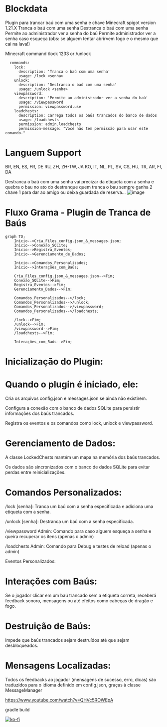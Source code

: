 # Blockdata
Plugin para trancar baú com uma senha e chave Minecraft spigot version 1.21.X Tranca o baú com uma senha Destranca o baú com uma senha Permite ao administrador ver a senha do baú Permite administrador ver a senha caso esqueça
(obs: se alguem tentar abrirvem fogo e o mesmo que cai na lava!)

Minecraft command /lock 1233 or /unlock

      commands:
        lock:
          description: 'Tranca o baú com uma senha'
          usage: /lock <senha>
        unlock:
          description: 'Destranca o baú com uma senha'
          usage: /unlock <senha>
        viewpassword:
          description: 'Permite ao administrador ver a senha do baú'
          usage: /viewpassword
          permission: viewpassword.use
        loadchests:
          description: Carrega todos os baús trancados do banco de dados
          usage: /loadchests
          permission: admin.loadchests
          permission-message: "Você não tem permissão para usar este comando."
    
# Languem Support
BR, EN, ES, FR, DE RU, ZH, ZH-TW, JA KO, IT, NL, PL, SV, CS, HU, TR, AR, FI, DA


Destranca o baú com uma senha vai precizar da etiqueta com a senha e quebra o bau no ato do destranque 
quem tranca o bau sempre ganha 2 chave 1 para dar ao amigo ou deixa guardada de reserva... 
![image](https://github.com/user-attachments/assets/0f2b775d-00ed-4ce8-bcf1-0a677736c415)

# Fluxo Grama - Plugin de Tranca de Baús

```mermaid
graph TD;
    Inicio-->Cria_Files_config.json_&_messages.json;
    Inicio-->Conexão_SQLite;
    Inicio-->Registra_Eventos;
    Inicio-->Gerenciamento_de_Dados;

    Inicio-->Comandos_Personalizados;
    Inicio-->Interações_com_Baús;

    Cria_Files_config.json_&_messages.json-->Fim;
    Conexão_SQLite-->Fim;
    Registra_Eventos-->Fim;
    Gerenciamento_Dados-->Fim;

    Comandos_Personalizados-->/lock;
    Comandos_Personalizados-->/unlock;
    Comandos_Personalizados-->/viewpassword;
    Comandos_Personalizados-->/loadchests;

    /lock-->Fim;
    /unlock-->Fim;
    /viewpassword-->Fim;
    /loadchests-->Fim;

    Interações_com_Baús-->Fim;
```
# Inicialização do Plugin:

# Quando o plugin é iniciado, ele:

Cria os arquivos config.json e messages.json se ainda não existirem.

Configura a conexão com o banco de dados SQLite para persistir informações dos baús trancados.

Registra os eventos e os comandos como lock, unlock e viewpassword.

# Gerenciamento de Dados:

A classe LockedChests mantém um mapa na memória dos baús trancados.

Os dados são sincronizados com o banco de dados SQLite para evitar perdas entre reinicializações.

# Comandos Personalizados:

/lock [senha]: Tranca um baú com a senha especificada e adiciona uma etiqueta com a senha.

/unlock [senha]: Destranca um baú com a senha especificada.

/viewpassword Admin: Comando para caso alguem esqueça a senha e queira recuperar os itens (apenas o admin)

/loadchests Admin: Comando para Debug e testes de reload (apenas o admin)

Eventos Personalizados:

# Interações com Baús:

Se o jogador clicar em um baú trancado sem a etiqueta correta, receberá feedback sonoro, mensagens ou até efeitos como cabeças de dragão e fogo.

# Destruição de Baús:

Impede que baús trancados sejam destruídos até que sejam desbloqueados.

# Mensagens Localizadas:

Todos os feedbacks ao jogador (mensagens de sucesso, erro, dicas) são traduzidos para o idioma definido em config.json, graças à classe MessageManager



https://www.youtube.com/watch?v=QHVc5ROWEpA

gradle build

[![ko-fi](https://ko-fi.com/img/githubbutton_sm.svg)](https://ko-fi.com/H2H411P12P)
